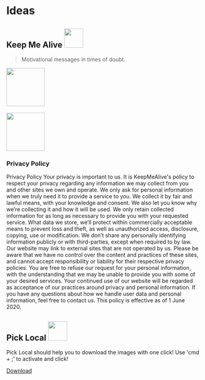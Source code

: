 # Ideas

## Keep Me Alive <img width="50" src="https://i.imgur.com/HxmUAJE.png"> 

> Motivational messages in times of doubt.

[<img width="100" src="https://developer.apple.com/app-store/marketing/guidelines/images/badge-download-on-the-app-store.svg">](https://apps.apple.com/us/app/id1526510231) 
<br>
<br>
[<img width="100" src="https://www.gstatic.com/android/market_images/web/play_prism_hlock_2x.png">](https://play.google.com/store/apps/details?id=com.kma.keepmealive)

### Privacy Policy
Privacy Policy Your privacy is important to us. It is KeepMeAlive's policy to respect your privacy regarding any information we may collect from you and other sites we own and operate. 
We only ask for personal information when we truly need it to provide a service to you. We collect it by fair and lawful means, with your knowledge and consent. 
We also let you know why we’re collecting it and how it will be used. We only retain collected information for as long as necessary to provide you with your requested service. 
What data we store, we’ll protect within commercially acceptable means to prevent loss and theft, as well as unauthorized access, disclosure, copying, use or modification. We don’t share any personally identifying information publicly or with third-parties, except when required to by law. 
Our website may link to external sites that are not operated by us. Please be aware that we have no control over the content and practices of these sites, and cannot accept responsibility or liability for their respective privacy policies. 
You are free to refuse our request for your personal information, with the understanding that we may be unable to provide you with some of your desired services. Your continued use of our website will be regarded as acceptance of our practices around privacy and personal information.
If you have any questions about how we handle user data and personal information, feel free to contact us. This policy is effective as of 1 June 2020.

## Pick Local <img width="50" src="https://i.imgur.com/vHRDY5h.png"> 

Pick Local should help you to download the images with one click!
Use 'cmd + ;' to activate and click!

[Download](https://chrome.google.com/webstore/detail/pick-local/nplodennkgeinenkelplnlkljjlcijgd)

